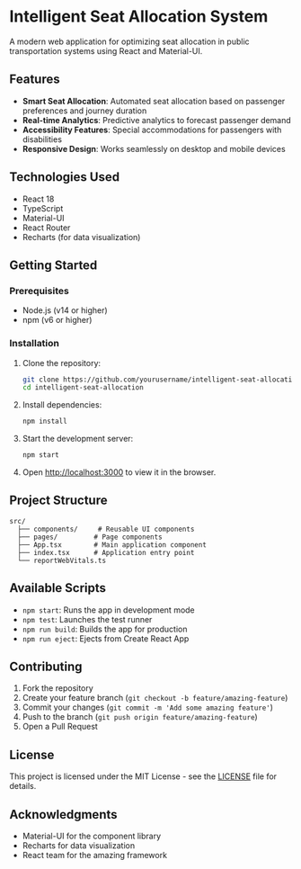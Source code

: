 # Intelligent Seat Allocation System

A modern web application for optimizing seat allocation in public transportation systems using React and Material-UI.

## Features

- **Smart Seat Allocation**: Automated seat allocation based on passenger preferences and journey duration
- **Real-time Analytics**: Predictive analytics to forecast passenger demand
- **Accessibility Features**: Special accommodations for passengers with disabilities
- **Responsive Design**: Works seamlessly on desktop and mobile devices

## Technologies Used

- React 18
- TypeScript
- Material-UI
- React Router
- Recharts (for data visualization)

## Getting Started

### Prerequisites

- Node.js (v14 or higher)
- npm (v6 or higher)

### Installation

1. Clone the repository:
   ```bash
   git clone https://github.com/yourusername/intelligent-seat-allocation.git
   cd intelligent-seat-allocation
   ```

2. Install dependencies:
   ```bash
   npm install
   ```

3. Start the development server:
   ```bash
   npm start
   ```

4. Open [http://localhost:3000](http://localhost:3000) to view it in the browser.

## Project Structure

```
src/
  ├── components/     # Reusable UI components
  ├── pages/         # Page components
  ├── App.tsx        # Main application component
  ├── index.tsx      # Application entry point
  └── reportWebVitals.ts
```

## Available Scripts

- `npm start`: Runs the app in development mode
- `npm test`: Launches the test runner
- `npm run build`: Builds the app for production
- `npm run eject`: Ejects from Create React App

## Contributing

1. Fork the repository
2. Create your feature branch (`git checkout -b feature/amazing-feature`)
3. Commit your changes (`git commit -m 'Add some amazing feature'`)
4. Push to the branch (`git push origin feature/amazing-feature`)
5. Open a Pull Request

## License

This project is licensed under the MIT License - see the [LICENSE](LICENSE) file for details.

## Acknowledgments

- Material-UI for the component library
- Recharts for data visualization
- React team for the amazing framework 